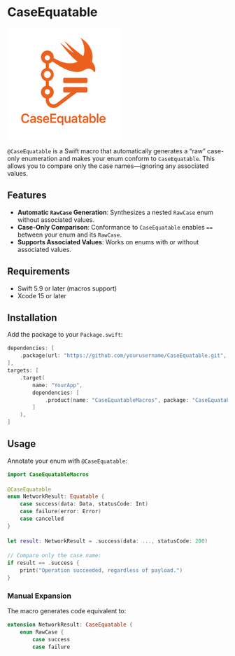 # CaseEquatable

![CaseEquatable Logo](logo.png)

`@CaseEquatable` is a Swift macro that automatically generates a “raw” case-only enumeration and makes your enum conform to `CaseEquatable`. This allows you to compare only the case names—ignoring any associated values.

## Features

* **Automatic `RawCase` Generation**: Synthesizes a nested `RawCase` enum without associated values.
* **Case-Only Comparison**: Conformance to `CaseEquatable` enables `==` between your enum and its `RawCase`.
* **Supports Associated Values**: Works on enums with or without associated values.

## Requirements

* Swift 5.9 or later (macros support)
* Xcode 15 or later

## Installation

Add the package to your `Package.swift`:

```swift
dependencies: [
    .package(url: "https://github.com/yourusername/CaseEquatable.git", from: "1.0.0"),
],
targets: [
    .target(
        name: "YourApp",
        dependencies: [
            .product(name: "CaseEquatableMacros", package: "CaseEquatable"),
        ]
    ),
]
```

## Usage

Annotate your enum with `@CaseEquatable`:

```swift
import CaseEquatableMacros

@CaseEquatable
enum NetworkResult: Equatable {
    case success(data: Data, statusCode: Int)
    case failure(error: Error)
    case cancelled
}

let result: NetworkResult = .success(data: ..., statusCode: 200)

// Compare only the case name:
if result == .success {
    print("Operation succeeded, regardless of payload.")
}
```

### Manual Expansion

The macro generates code equivalent to:

```swift
extension NetworkResult: CaseEquatable {
    enum RawCase {
        case success
        case failure
```
